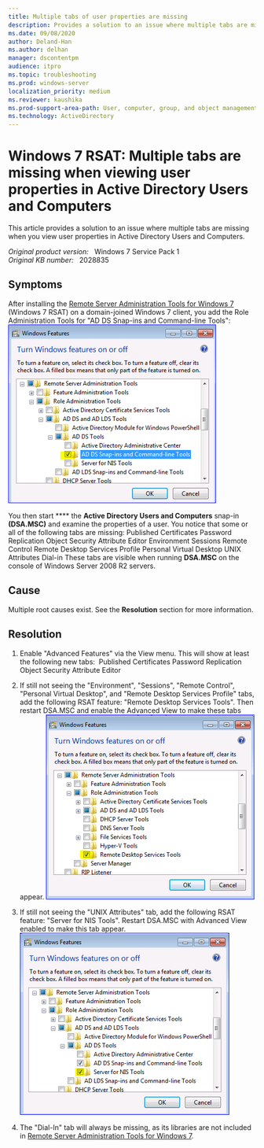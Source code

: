 ```yaml
---
title: Multiple tabs of user properties are missing
description: Provides a solution to an issue where multiple tabs are missing when you view user properties in Active Directory Users and Computers.
ms.date: 09/08/2020
author: Deland-Han
ms.author: delhan
manager: dscontentpm
audience: itpro
ms.topic: troubleshooting
ms.prod: windows-server
localization_priority: medium
ms.reviewer: kaushika
ms.prod-support-area-path: User, computer, group, and object management
ms.technology: ActiveDirectory
---
```

# Windows 7 RSAT: Multiple tabs are missing when viewing user properties in Active Directory Users and Computers

This article provides a solution to an issue where multiple tabs are missing when you view user properties in Active Directory Users and Computers.

_Original product version:_ &nbsp; Windows 7 Service Pack 1  
_Original KB number:_ &nbsp; 2028835

## Symptoms

After installing the [Remote Server Administration Tools for Windows 7](https://www.microsoft.com/download/details.aspx?FamilyID=7D2F6AD7-656B-4313-A005-4E344E43997D&displaylang=en) (Windows 7 RSAT) on a domain-joined Windows 7 client, you add the Role Administration Tools for "AD DS Snap-ins and Command-line Tools":
![Screenshot of the AD DS Snap-ins and Command-line Tools feature](./media/multiple-tabs-of-user-property-missing/add-ad-ds-snap-ins.png)

You then start **** the **Active Directory Users and Computers** snap-in **(DSA.MSC)** and examine the properties of a user. You notice that some or all of the following tabs are missing:
Published Certificates
Password Replication
Object
Security
Attribute Editor
Environment
Sessions
Remote Control
Remote Desktop Services Profile
Personal Virtual Desktop
UNIX Attributes
Dial-in
These tabs are visible when running **DSA.MSC** on the console of Windows Server 2008 R2 servers.

## Cause

Multiple root causes exist. See the **Resolution** section for more information.

## Resolution

1. Enable "Advanced Features" via the View menu. This will show at least the following new tabs: 
Published Certificates
Password Replication
Object
Security
Attribute Editor 
2. If still not seeing the "Environment", "Sessions", "Remote Control", "Personal Virtual Desktop", and "Remote Desktop Services Profile" tabs, add the following RSAT feature: "Remote Desktop Services Tools". Then restart DSA.MSC and enable the Advanced View to make these tabs appear.
![Screenshot of adding Remote Desktop Services Tools feature](./media/multiple-tabs-of-user-property-missing/add-remote-desktop-services-tools-feature.png)

3. If still not seeing the "UNIX Attributes" tab, add the following RSAT feature: "Server for NIS Tools". Restart DSA.MSC with Advanced View enabled to make this tab appear.
![Screenshot of adding Server for NIS Tools feature](./media/multiple-tabs-of-user-property-missing/add-server-for-nis-tools-feature.png)

4. The "Dial-In" tab will always be missing, as its libraries are not included in [Remote Server Administration Tools for Windows 7](https://www.microsoft.com/download/details.aspx?FamilyID=7D2F6AD7-656B-4313-A005-4E344E43997D&displaylang=en).
